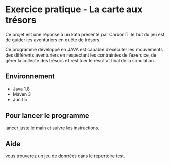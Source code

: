 # Exercice pratique - La carte aux trésors

Ce projet est une réponse à un kata présenté par CarbonIT.
le but du jeu est de guider les aventuriers en quête de trésors.

Ce programme développé en JAVA est capable d’exécuter les mouvements des différents aventuriers en respectant
les contraintes de l’exercice, de gérer la collecte des trésors et restituer le résultat final de la
simulation.

## Environnement
 - Java 1.8
 - Maven 3
 - Junit 5

## Pour lancer le programme

lancer juste le main et suivre les instructions.

## Aide

vous trouverez un jeu de données dans le répertoire test.
